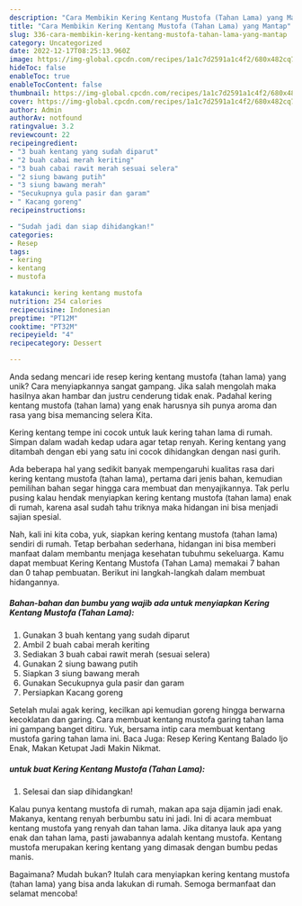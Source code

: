 ```yaml
---
description: "Cara Membikin Kering Kentang Mustofa (Tahan Lama) yang Mantap"
title: "Cara Membikin Kering Kentang Mustofa (Tahan Lama) yang Mantap"
slug: 336-cara-membikin-kering-kentang-mustofa-tahan-lama-yang-mantap
category: Uncategorized
date: 2022-12-17T08:25:13.960Z
image: https://img-global.cpcdn.com/recipes/1a1c7d2591a1c4f2/680x482cq70/kering-kentang-mustofa-tahan-lama-foto-resep-utama.jpg
hideToc: false
enableToc: true
enableTocContent: false
thumbnail: https://img-global.cpcdn.com/recipes/1a1c7d2591a1c4f2/680x482cq70/kering-kentang-mustofa-tahan-lama-foto-resep-utama.jpg
cover: https://img-global.cpcdn.com/recipes/1a1c7d2591a1c4f2/680x482cq70/kering-kentang-mustofa-tahan-lama-foto-resep-utama.jpg
author: Admin
authorAv: notfound
ratingvalue: 3.2
reviewcount: 22
recipeingredient:
- "3 buah kentang yang sudah diparut"
- "2 buah cabai merah keriting"
- "3 buah cabai rawit merah sesuai selera"
- "2 siung bawang putih"
- "3 siung bawang merah"
- "Secukupnya gula pasir dan garam"
- " Kacang goreng"
recipeinstructions:

- "Sudah jadi dan siap dihidangkan!"
categories:
- Resep
tags:
- kering
- kentang
- mustofa

katakunci: kering kentang mustofa 
nutrition: 254 calories
recipecuisine: Indonesian
preptime: "PT12M"
cooktime: "PT32M"
recipeyield: "4"
recipecategory: Dessert

---
```





Anda sedang mencari ide resep kering kentang mustofa (tahan lama) yang unik? Cara menyiapkannya sangat gampang. Jika salah mengolah maka hasilnya akan hambar dan justru cenderung tidak enak. Padahal kering kentang mustofa (tahan lama) yang enak harusnya sih punya aroma dan rasa yang bisa memancing selera Kita.





Kering kentang tempe ini cocok untuk lauk kering tahan lama di rumah. Simpan dalam wadah kedap udara agar tetap renyah. Kering kentang yang ditambah dengan ebi yang satu ini cocok dihidangkan dengan nasi gurih.

Ada beberapa hal yang sedikit banyak mempengaruhi kualitas rasa dari kering kentang mustofa (tahan lama), pertama dari jenis bahan, kemudian pemilihan bahan segar hingga cara membuat dan menyajikannya. Tak perlu pusing kalau hendak menyiapkan kering kentang mustofa (tahan lama) enak di rumah, karena asal sudah tahu triknya maka hidangan ini bisa menjadi sajian spesial.






Nah, kali ini kita coba, yuk, siapkan kering kentang mustofa (tahan lama) sendiri di rumah. Tetap berbahan sederhana, hidangan ini bisa memberi manfaat dalam membantu menjaga kesehatan tubuhmu sekeluarga. Kamu dapat membuat Kering Kentang Mustofa (Tahan Lama) memakai 7 bahan dan 0 tahap pembuatan. Berikut ini langkah-langkah dalam membuat hidangannya.

<!--inarticleads1-->

##### Bahan-bahan dan bumbu yang wajib ada untuk menyiapkan Kering Kentang Mustofa (Tahan Lama):

1. Gunakan 3 buah kentang yang sudah diparut
1. Ambil 2 buah cabai merah keriting
1. Sediakan 3 buah cabai rawit merah (sesuai selera)
1. Gunakan 2 siung bawang putih
1. Siapkan 3 siung bawang merah
1. Gunakan Secukupnya gula pasir dan garam
1. Persiapkan  Kacang goreng


Setelah mulai agak kering, kecilkan api kemudian goreng hingga berwarna kecoklatan dan garing. Cara membuat kentang mustofa garing tahan lama ini gampang banget ditiru. Yuk, bersama intip cara membuat kentang mustofa garing tahan lama ini. Baca Juga: Resep Kering Kentang Balado Ijo Enak, Makan Ketupat Jadi Makin Nikmat. 

<!--inarticleads2-->

#####  untuk buat Kering Kentang Mustofa (Tahan Lama):


1. Selesai dan siap dihidangkan!

Kalau punya kentang mustofa di rumah, makan apa saja dijamin jadi enak. Makanya, kentang renyah berbumbu satu ini jadi. Ini di acara membuat kentang mustofa yang renyah dan tahan lama. Jika ditanya lauk apa yang enak dan tahan lama, pasti jawabannya adalah kentang mustofa. Kentang mustofa merupakan kering kentang yang dimasak dengan bumbu pedas manis. 

Bagaimana? Mudah bukan? Itulah cara menyiapkan kering kentang mustofa (tahan lama) yang bisa anda lakukan di rumah. Semoga bermanfaat dan selamat mencoba!
